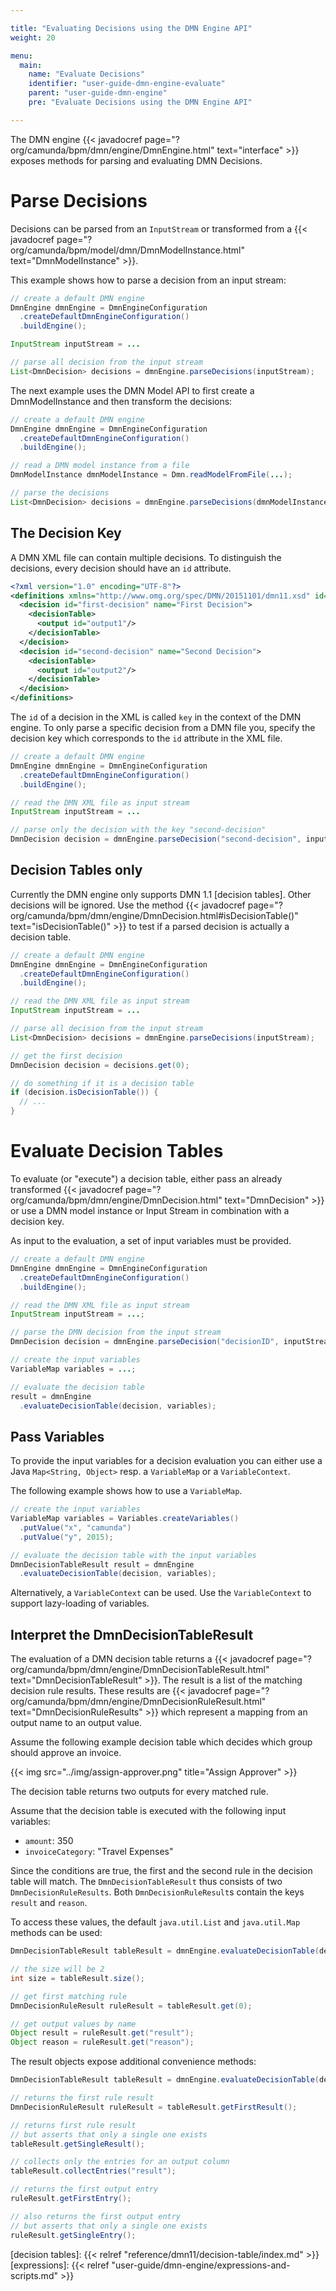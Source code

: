 ```yaml
---

title: "Evaluating Decisions using the DMN Engine API"
weight: 20

menu:
  main:
    name: "Evaluate Decisions"
    identifier: "user-guide-dmn-engine-evaluate"
    parent: "user-guide-dmn-engine"
    pre: "Evaluate Decisions using the DMN Engine API"

---
```


The DMN engine {{< javadocref page="?org/camunda/bpm/dmn/engine/DmnEngine.html" text="interface" >}} exposes methods
for parsing and evaluating DMN Decisions.

# Parse Decisions

Decisions can be parsed from an `InputStream` or transformed from a {{< javadocref page="?org/camunda/bpm/model/dmn/DmnModelInstance.html" text="DmnModelInstance" >}}.

This example shows how to parse a decision from an input stream:

```java
// create a default DMN engine
DmnEngine dmnEngine = DmnEngineConfiguration
  .createDefaultDmnEngineConfiguration()
  .buildEngine();

InputStream inputStream = ...

// parse all decision from the input stream
List<DmnDecision> decisions = dmnEngine.parseDecisions(inputStream);
```

The next example uses the DMN Model API to first create a
DmnModelInstance and then transform the decisions:

```java
// create a default DMN engine
DmnEngine dmnEngine = DmnEngineConfiguration
  .createDefaultDmnEngineConfiguration()
  .buildEngine();

// read a DMN model instance from a file
DmnModelInstance dmnModelInstance = Dmn.readModelFromFile(...);

// parse the decisions
List<DmnDecision> decisions = dmnEngine.parseDecisions(dmnModelInstance);
```

## The Decision Key

A DMN XML file can contain multiple decisions. To distinguish the decisions,
every decision should have an `id` attribute.

```xml
<?xml version="1.0" encoding="UTF-8"?>
<definitions xmlns="http://www.omg.org/spec/DMN/20151101/dmn11.xsd" id="definitions" name="definitions" namespace="http://camunda.org/schema/1.0/dmn">
  <decision id="first-decision" name="First Decision">
    <decisionTable>
      <output id="output1"/>
    </decisionTable>
  </decision>
  <decision id="second-decision" name="Second Decision">
    <decisionTable>
      <output id="output2"/>
    </decisionTable>
  </decision>
</definitions>
```

The `id` of a decision in the XML is called `key` in the context of the DMN
engine. To only parse a specific decision from a DMN file you, specify the decision
key which corresponds to the `id` attribute in the XML file.

```java
// create a default DMN engine
DmnEngine dmnEngine = DmnEngineConfiguration
  .createDefaultDmnEngineConfiguration()
  .buildEngine();

// read the DMN XML file as input stream
InputStream inputStream = ...

// parse only the decision with the key "second-decision"
DmnDecision decision = dmnEngine.parseDecision("second-decision", inputStream);
```

## Decision Tables only

Currently the DMN engine only supports DMN 1.1 [decision tables]. Other decisions
will be ignored. Use the method {{< javadocref page="?org/camunda/bpm/dmn/engine/DmnDecision.html#isDecisionTable()" text="isDecisionTable()" >}} to test if a parsed decision is actually a decision table.

```java
// create a default DMN engine
DmnEngine dmnEngine = DmnEngineConfiguration
  .createDefaultDmnEngineConfiguration()
  .buildEngine();

// read the DMN XML file as input stream
InputStream inputStream = ...

// parse all decision from the input stream
List<DmnDecision> decisions = dmnEngine.parseDecisions(inputStream);

// get the first decision
DmnDecision decision = decisions.get(0);

// do something if it is a decision table
if (decision.isDecisionTable()) {
  // ...
}
```

# Evaluate Decision Tables

To evaluate (or "execute") a decision table, either pass an already transformed {{< javadocref page="?org/camunda/bpm/dmn/engine/DmnDecision.html" text="DmnDecision" >}} or use a DMN model instance or Input Stream in combination with a decision key.

As input to the evaluation, a set of input variables must be provided.

```java
// create a default DMN engine
DmnEngine dmnEngine = DmnEngineConfiguration
  .createDefaultDmnEngineConfiguration()
  .buildEngine();

// read the DMN XML file as input stream
InputStream inputStream = ...;

// parse the DMN decision from the input stream
DmnDecision decision = dmnEngine.parseDecision("decisionID", inputStream);

// create the input variables
VariableMap variables = ...;

// evaluate the decision table
result = dmnEngine
  .evaluateDecisionTable(decision, variables);
```

## Pass Variables

To provide the input variables for a decision evaluation you can either use a
Java `Map<String, Object>` resp. a `VariableMap` or a `VariableContext`.

The following example shows how to use a `VariableMap`.

```java
// create the input variables
VariableMap variables = Variables.createVariables()
  .putValue("x", "camunda")
  .putValue("y", 2015);

// evaluate the decision table with the input variables
DmnDecisionTableResult result = dmnEngine
  .evaluateDecisionTable(decision, variables);
```

Alternatively, a `VariableContext` can be used.
Use the `VariableContext` to support lazy-loading of variables.

## Interpret the DmnDecisionTableResult

The evaluation of a DMN decision table returns a {{< javadocref
page="?org/camunda/bpm/dmn/engine/DmnDecisionTableResult.html"
text="DmnDecisionTableResult" >}}. The result is a list of the
matching decision rule results. These results are {{< javadocref
page="?org/camunda/bpm/dmn/engine/DmnDecisionRuleResult.html"
text="DmnDecisionRuleResults" >}} which represent a mapping from an output name
to an output value.

Assume the following example decision table which decides which group should
approve an invoice.

{{< img src="../img/assign-approver.png" title="Assign Approver" >}}

The decision table returns two outputs for every matched rule.

Assume that the decision table is executed with the following input variables:

- `amount`: 350
- `invoiceCategory`: "Travel Expenses"

Since the conditions are true, the first and the second rule in the decision table will match.
The `DmnDecisionTableResult` thus consists of two `DmnDecisionRuleResults`.
Both `DmnDecisionRuleResult`s contain the keys `result` and `reason`.

To access these values, the default `java.util.List` and `java.util.Map` methods can be used:

```java
DmnDecisionTableResult tableResult = dmnEngine.evaluateDecisionTable(decision, variables);

// the size will be 2
int size = tableResult.size();

// get first matching rule
DmnDecisionRuleResult ruleResult = tableResult.get(0);

// get output values by name
Object result = ruleResult.get("result");
Object reason = ruleResult.get("reason");
```

The result objects expose additional convenience methods:

```java
DmnDecisionTableResult tableResult = dmnEngine.evaluateDecisionTable(decision, variables);

// returns the first rule result
DmnDecisionRuleResult ruleResult = tableResult.getFirstResult();

// returns first rule result
// but asserts that only a single one exists
tableResult.getSingleResult();

// collects only the entries for an output column
tableResult.collectEntries("result");

// returns the first output entry
ruleResult.getFirstEntry();

// also returns the first output entry
// but asserts that only a single one exists
ruleResult.getSingleEntry();
```

[decision tables]: {{< relref "reference/dmn11/decision-table/index.md" >}}
[expressions]: {{< relref "user-guide/dmn-engine/expressions-and-scripts.md" >}}
